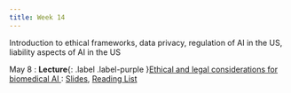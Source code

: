 ```yaml
---
title: Week 14
---
```


Introduction to ethical frameworks, data privacy, regulation of AI in the US, liability aspects of AI in the US

May 8
: **Lecture**{: .label .label-purple }[Ethical and legal considerations for biomedical AI ](/BMI702/lectures/week14)
  : [Slides](#), [Reading List](/BMI702/lectures/week14)

